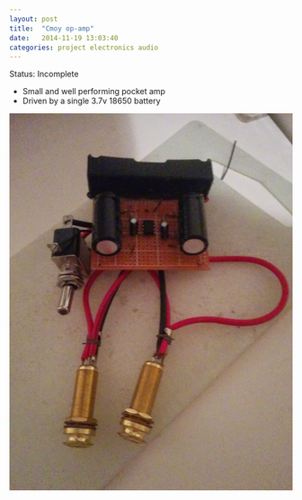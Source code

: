 ```yaml
---
layout: post
title:  "Cmoy op-amp"
date:   2014-11-19 13:03:40
categories: project electronics audio
---
```

Status: Incomplete

- Small and well performing pocket amp
- Driven by a single 3.7v 18650 battery

![Picture of the op ammp](/img/projects/cmoy-op-amp-1.jpg)
